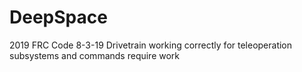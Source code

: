 # DeepSpace
2019 FRC Code
8-3-19
Drivetrain working correctly for teleoperation
subsystems and commands require work
